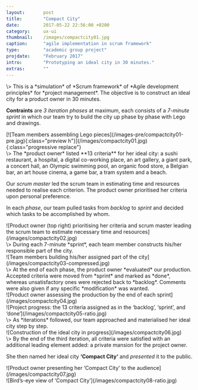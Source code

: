 ```yaml
---
layout:       post
title:        "Compact City"
date:         2017-05-22 22:56:00 +0200
category:     ux-ui
thumbnail:    /images/compactcity01.jpg
caption:      "agile implementation in scrum framework"
type:         "academic group project"
projdate:     "February 2017"
intro:        "Prototyping an ideal city in 30 minutes."
extras:       ""
---
```



<div class="entry" markdown="1">
\>  
This is a *simulation* of *Scrum framework* of *Agile development principles* for *project management*. The objective is to construct an ideal city for a product owner in 30 minutes.

**Contraints** are *3 iteration phases* at maximum, each consists of a *7-minute sprint* in which our team try to build the city up phase by phase with Lego and drawings.
</div>

<div class="image entry" markdown="1">
[![Team members assembling Lego pieces](/images-pre/compactcity01-pre.jpg){:class="preview h"}](/images/compactcity01.jpg){:class="progressive replace"}
</div>

<div class="entry" markdown="1">
\>  
The *product owner* listed **13 criteria** for her ideal city: a sushi restaurant, a hospital, a digital co-working place, an art gallery, a giant park, a concert hall, an Olympic swimming pool, an organic food store, a Belgian bar, an art house cinema, a game bar, a tram system and a beach.

Our *scrum master* led the scrum team in estimating time and resources needed to realise each criterion. The product owner prioritised her criteria upon personal preference.

In each *phase*, our team pulled tasks from *backlog* to *sprint* and decided which tasks to be accomplished by whom.
</div>

<div class="image entry" markdown="1">
![Product owner (top right) prioritising her criteria and scrum master leading the scrum team to estimate necessary time and resources](/images/compactcity02.jpg)
</div>

<div class="entry thin" markdown="1">
\>  
During each 7-minute *sprint*, each team member constructs his/her responsible part of the city.
</div>

<div class="image entry thin" markdown="1">
![Team members building his/her assigned part of the city](/images/compactcity03-compressed.jpg)
</div>

<div class="entry" markdown="1">
\>  
At the end of each phase, the product owner *evaluated* our production. Accepted criteria were moved from *sprint* and marked as *done*, whereas unsatisfactory ones were rejected back to *backlog*. Comments were also given if any specific *modification* was wanted.
</div>

<div class="image entry" markdown="1">
![Product owner assessing the production by the end of each sprint](/images/compactcity04.jpg)
</div>

<div class="image entry" markdown="1">
![Project progress: the 13 criteria assigned as in the ‘backlog’, ‘sprint’, and ‘done‘](/images/compactcity05-ratio.jpg)
</div>

<div class="entry thin" markdown="1">
\>  
As *iterations* followed, our team approached and materialised her ideal city step by step.
</div>

<div class="image entry thin" markdown="1">
![Construction of the ideal city in progress](/images/compactcity06.jpg)
</div>

<div class="entry" markdown="1">
\>  
By the end of the third iteration, all criteria were satisfied with an additional leading element added: a private mansion for the project owner.

She then named her ideal city **‘Compact City‘** and *presented* it to the public.
</div>

<div class="image entry" markdown="1">
![Product owner presenting her ‘Compact City’ to the audience](/images/compactcity07.jpg)
</div>

<div class="image entry" markdown="1">
![Bird’s-eye view of ‘Compact City’](/images/compactcity08-ratio.jpg)
</div>